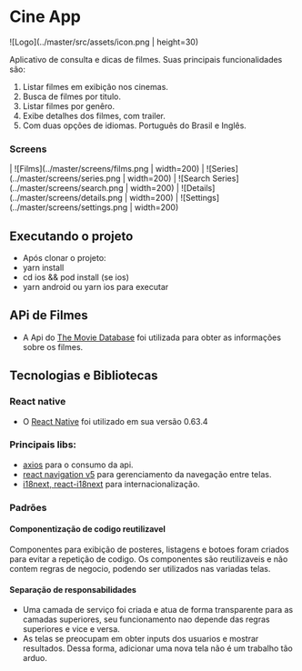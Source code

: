 # Cine App

![Logo](../master/src/assets/icon.png | height=30)

Aplicativo de consulta e dicas de filmes. Suas principais funcionalidades são:

1. Listar filmes em exibição nos cinemas.
2. Busca de filmes por titulo.
3. Listar filmes por genêro.
4. Exibe detalhes dos filmes, com trailer.
5. Com duas opções de idiomas. Português do Brasil e Inglês.

### Screens

| ![Films](../master/screens/films.png | width=200)
| ![Series](../master/screens/series.png | width=200)
| ![Search Series](../master/screens/search.png | width=200)
| ![Details](../master/screens/details.png | width=200)
| ![Settings](../master/screens/settings.png | width=200)

## Executando o projeto

- Após clonar o projeto:
- yarn install
- cd ios && pod install (se ios)
- yarn android ou yarn ios para executar

## APi de Filmes

- A Api do [The Movie Database](https://developers.themoviedb.org/3/getting-started/introduction) foi utilizada para obter as informações sobre os filmes.

## Tecnologias e Bibliotecas

### React native

- O [React Native](https://reactnative.dev/) foi utilizado em sua versão 0.63.4

### Principais libs:

- [axios](https://github.com/axios/axios) para o consumo da api.
- [react navigation v5](https://reactnavigation.org/) para gerenciamento da navegação entre telas.
- [i18next, react-i18next](https://www.i18next.com/) para internacionalização.

### Padrões

#### Componentização de codigo reutilizavel

Componentes para exibição de posteres, listagens e botoes foram criados para evitar a repetição de codigo. Os componentes são reutilizaveis e não contem regras de negocio, podendo ser utilizados nas variadas telas.

#### Separação de responsabilidades

- Uma camada de serviço foi criada e atua de forma transparente para as camadas superiores, seu funcionamento nao depende das regras superiores e vice e versa.
- As telas se preocupam em obter inputs dos usuarios e mostrar resultados. Dessa forma, adicionar uma nova tela não é um trabalho tão arduo.

